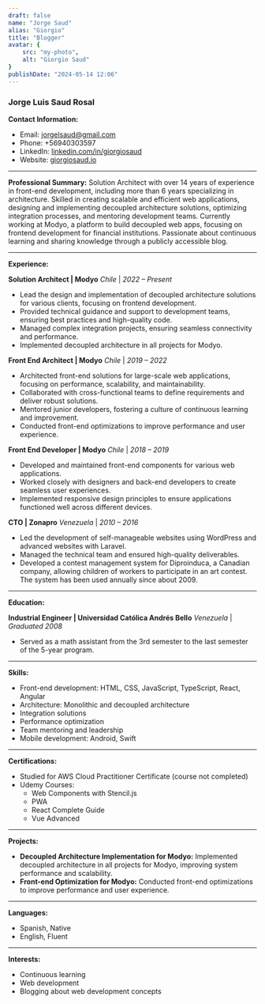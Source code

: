 ```yaml
---
draft: false
name: "Jorge Saud"
alias: "Giorgio"
title: "Blogger"
avatar: {
    src: "my-photo",
    alt: "Giorgio Saud"
}
publishDate: "2024-05-14 12:06"
---
```

### Jorge Luis Saud Rosal

**Contact Information:**

- Email: <jorgelsaud@gmail.com>
- Phone: +56940303597
- LinkedIn: [linkedin.com/in/giorgiosaud](https://www.linkedin.com/in/giorgiosaud/)
- Website: [giorgiosaud.io](https://giorgiosaud.io)

---

**Professional Summary:**
Solution Architect with over 14 years of experience in front-end development, including more than 6 years specializing in architecture. Skilled in creating scalable and efficient web applications, designing and implementing decoupled architecture solutions, optimizing integration processes, and mentoring development teams. Currently working at Modyo, a platform to build decoupled web apps, focusing on frontend development for financial institutions. Passionate about continuous learning and sharing knowledge through a publicly accessible blog.

---

**Experience:**

**Solution Architect | Modyo**
*Chile* | *2022 – Present*

- Lead the design and implementation of decoupled architecture solutions for various clients, focusing on frontend development.
- Provided technical guidance and support to development teams, ensuring best practices and high-quality code.
- Managed complex integration projects, ensuring seamless connectivity and performance.
- Implemented decoupled architecture in all projects for Modyo.

**Front End Architect | Modyo**
*Chile* | *2019 – 2022*

- Architected front-end solutions for large-scale web applications, focusing on performance, scalability, and maintainability.
- Collaborated with cross-functional teams to define requirements and deliver robust solutions.
- Mentored junior developers, fostering a culture of continuous learning and improvement.
- Conducted front-end optimizations to improve performance and user experience.

**Front End Developer | Modyo**
*Chile* | *2018 – 2019*

- Developed and maintained front-end components for various web applications.
- Worked closely with designers and back-end developers to create seamless user experiences.
- Implemented responsive design principles to ensure applications functioned well across different devices.

**CTO | Zonapro**
*Venezuela* | *2010 – 2016*

- Led the development of self-manageable websites using WordPress and advanced websites with Laravel.
- Managed the technical team and ensured high-quality deliverables.
- Developed a contest management system for Diproinduca, a Canadian company, allowing children of workers to participate in an art contest. The system has been used annually since about 2009.

---

**Education:**

**Industrial Engineer | Universidad Católica Andrés Bello**
*Venezuela* | *Graduated 2008*

- Served as a math assistant from the 3rd semester to the last semester of the 5-year program.

---

**Skills:**

- Front-end development: HTML, CSS, JavaScript, TypeScript, React, Angular
- Architecture: Monolithic and decoupled architecture
- Integration solutions
- Performance optimization
- Team mentoring and leadership
- Mobile development: Android, Swift

---

**Certifications:**

- Studied for AWS Cloud Practitioner Certificate (course not completed)
- Udemy Courses:
  - Web Components with Stencil.js
  - PWA
  - React Complete Guide
  - Vue Advanced

---

**Projects:**

- **Decoupled Architecture Implementation for Modyo:** Implemented decoupled architecture in all projects for Modyo, improving system performance and scalability.
- **Front-end Optimization for Modyo:** Conducted front-end optimizations to improve performance and user experience.

---

**Languages:**

- Spanish, Native
- English, Fluent

---

**Interests:**

- Continuous learning
- Web development
- Blogging about web development concepts
